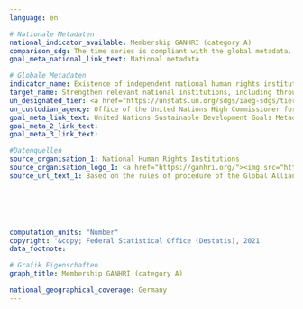 ```yaml
---
language: en    

# Nationale Metadaten    
national_indicator_available: Membership GANHRI (category A)    
comparison_sdg: The time series is compliant with the global metadata.    
goal_meta_national_link_text: National metadata    

# Globale Metadaten    
indicator_name: Existence of independent national human rights institutions in compliance with the Paris Principles    
target_name: Strengthen relevant national institutions, including through international cooperation, for building capacity at all levels, in particular in developing countries, to prevent violence and combat terrorism and crime    
un_designated_tier: <a href="https://unstats.un.org/sdgs/iaeg-sdgs/tier-classification/" title="Click here for more information on the UN tier classification."  target="_blank">Tier I</a>    
un_custodian_agency: Office of the United Nations High Commissioner for Human Rights (OHCHR)    
goal_meta_link_text: United Nations Sustainable Development Goals Metadata    
goal_meta_2_link_text:     
goal_meta_3_link_text:     

#Datenquellen
source_organisation_1: National Human Rights Institutions
source_organisation_logo_1: <a href="https://ganhri.org/"><img src="https://g205sdgs.github.io/sdg-indicators/public/OrgImgEn/ganhri.png" alt="Logo ganhri" style="height:60px; width:148px" /></a>
source_url_text_1: Based on the rules of procedure of the Global Alliance of National Human Rights Institutions (GANHRI)





    
computation_units: "Number"    
copyright: '&copy; Federal Statistical Office (Destatis), 2021'    
data_footnote:     

# Grafik Eigenschaften    
graph_title: Membership GANHRI (category A)    

national_geographical_coverage: Germany    
---
```


<span></span>